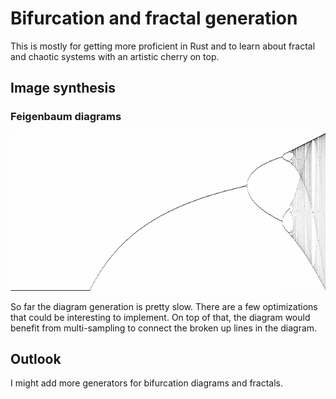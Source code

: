 # Bifurcation and fractal generation

This is mostly for getting more proficient in Rust and to learn about fractal and chaotic systems with an artistic cherry on top.

## Image synthesis

### Feigenbaum diagrams

![Feigenbaum diagram](assets/examples/feigenbaum.png)

So far the diagram generation is pretty slow. There are a few optimizations that could be interesting to implement. On top of that, the diagram would benefit from multi-sampling to connect the broken up lines in the diagram.

## Outlook

I might add more generators for bifurcation diagrams and fractals.
